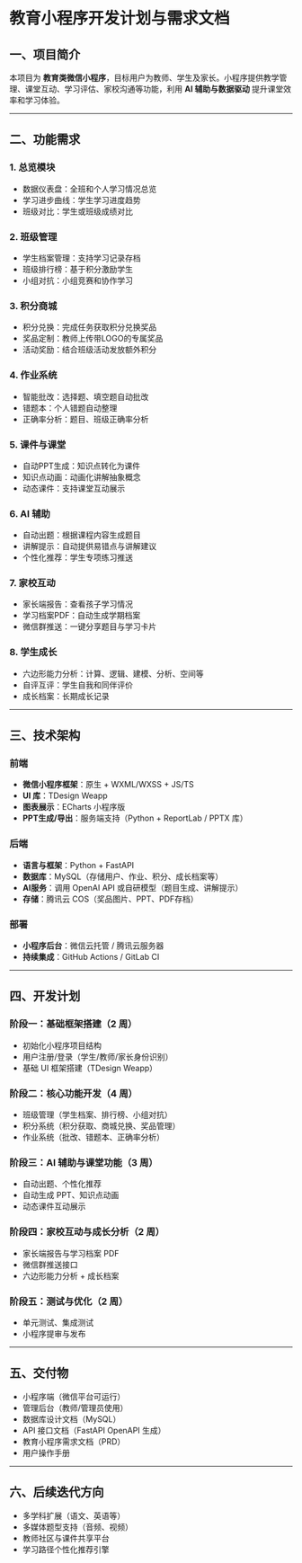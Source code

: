 # 教育小程序开发计划与需求文档

## 一、项目简介
本项目为 **教育类微信小程序**，目标用户为教师、学生及家长。小程序提供教学管理、课堂互动、学习评估、家校沟通等功能，利用 **AI 辅助与数据驱动** 提升课堂效率和学习体验。

---

## 二、功能需求

### 1. 总览模块
- 数据仪表盘：全班和个人学习情况总览
- 学习进步曲线：学生学习进度趋势
- 班级对比：学生或班级成绩对比

### 2. 班级管理
- 学生档案管理：支持学习记录存档
- 班级排行榜：基于积分激励学生
- 小组对抗：小组竞赛和协作学习

### 3. 积分商城
- 积分兑换：完成任务获取积分兑换奖品
- 奖品定制：教师上传带LOGO的专属奖品
- 活动奖励：结合班级活动发放额外积分

### 4. 作业系统
- 智能批改：选择题、填空题自动批改
- 错题本：个人错题自动整理
- 正确率分析：题目、班级正确率分析

### 5. 课件与课堂
- 自动PPT生成：知识点转化为课件
- 知识点动画：动画化讲解抽象概念
- 动态课件：支持课堂互动展示

### 6. AI 辅助
- 自动出题：根据课程内容生成题目
- 讲解提示：自动提供易错点与讲解建议
- 个性化推荐：学生专项练习推送

### 7. 家校互动
- 家长端报告：查看孩子学习情况
- 学习档案PDF：自动生成学期档案
- 微信群推送：一键分享题目与学习卡片

### 8. 学生成长
- 六边形能力分析：计算、逻辑、建模、分析、空间等
- 自评互评：学生自我和同伴评价
- 成长档案：长期成长记录

---

## 三、技术架构

### 前端
- **微信小程序框架**：原生 + WXML/WXSS + JS/TS
- **UI 库**：TDesign Weapp
- **图表展示**：ECharts 小程序版
- **PPT生成/导出**：服务端支持（Python + ReportLab / PPTX 库）

### 后端
- **语言与框架**：Python + FastAPI
- **数据库**：MySQL（存储用户、作业、积分、成长档案等）
- **AI服务**：调用 OpenAI API 或自研模型（题目生成、讲解提示）
- **存储**：腾讯云 COS（奖品图片、PPT、PDF存档）

### 部署
- **小程序后台**：微信云托管 / 腾讯云服务器
- **持续集成**：GitHub Actions / GitLab CI

---

## 四、开发计划

### 阶段一：基础框架搭建（2 周）
- 初始化小程序项目结构
- 用户注册/登录（学生/教师/家长身份识别）
- 基础 UI 框架搭建（TDesign Weapp）

### 阶段二：核心功能开发（4 周）
- 班级管理（学生档案、排行榜、小组对抗）
- 积分系统（积分获取、商城兑换、奖品管理）
- 作业系统（批改、错题本、正确率分析）

### 阶段三：AI 辅助与课堂功能（3 周）
- 自动出题、个性化推荐
- 自动生成 PPT、知识点动画
- 动态课件互动展示

### 阶段四：家校互动与成长分析（2 周）
- 家长端报告与学习档案 PDF
- 微信群推送接口
- 六边形能力分析 + 成长档案

### 阶段五：测试与优化（2 周）
- 单元测试、集成测试
- 小程序提审与发布

---

## 五、交付物
- 小程序端（微信平台可运行）
- 管理后台（教师/管理员使用）
- 数据库设计文档（MySQL）
- API 接口文档（FastAPI OpenAPI 生成）
- 教育小程序需求文档（PRD）
- 用户操作手册

---

## 六、后续迭代方向
- 多学科扩展（语文、英语等）
- 多媒体题型支持（音频、视频）
- 教师社区与课件共享平台
- 学习路径个性化推荐引擎
